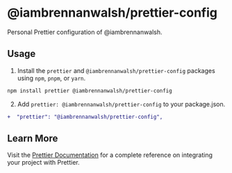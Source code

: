 # @iambrennanwalsh/prettier-config

Personal Prettier configuration of @iambrennanwalsh.

## Usage

1. Install the `prettier` and `@iambrennanwalsh/prettier-config` packages using
   `npm`, `pnpm`, or `yarn`.

```sh
npm install prettier @iambrennanwalsh/prettier-config
```

2. Add `prettier: @iambrennanwalsh/prettier-config` to your package.json.

```diff
+  "prettier": "@iambrennanwalsh/prettier-config",
```

## Learn More

Visit the [Prettier Documentation](https://www.prettier.io) for a complete
reference on integrating your project with Prettier.
